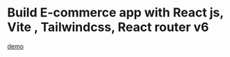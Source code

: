 # Build E-commerce app with React js, Vite , Tailwindcss, React router v6

[demo](https://user-images.githubusercontent.com/115061491/228146759-f6ea754f-16cc-4bbd-99f1-ff735bf10aaf.jpg)